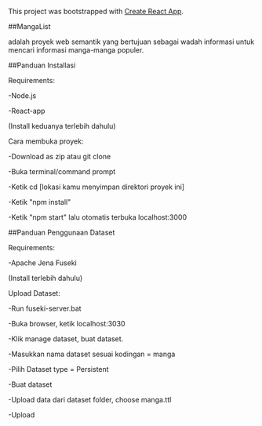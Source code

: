 This project was bootstrapped with [Create React App](https://github.com/facebook/create-react-app).

##MangaList

adalah proyek web semantik yang bertujuan sebagai wadah informasi untuk mencari informasi manga-manga populer.

##Panduan Installasi 

Requirements:

-Node.js

-React-app

(Install keduanya terlebih dahulu)

Cara membuka proyek:

-Download as zip atau git clone

-Buka terminal/command prompt

-Ketik cd [lokasi kamu menyimpan direktori proyek ini]

-Ketik "npm install"

-Ketik "npm start" lalu otomatis terbuka localhost:3000

##Panduan Penggunaan Dataset

Requirements:

-Apache Jena Fuseki

(Install terlebih dahulu)

Upload Dataset:

-Run fuseki-server.bat

-Buka browser, ketik localhost:3030

-Klik manage dataset, buat dataset.

-Masukkan nama dataset sesuai kodingan = manga

-Pilih Dataset type = Persistent

-Buat dataset

-Upload data dari dataset folder, choose manga.ttl

-Upload

